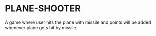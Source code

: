 # PLANE-SHOOTER
A game where user hits the plane with missile and points will be added whenever plane gets hit by missile.
